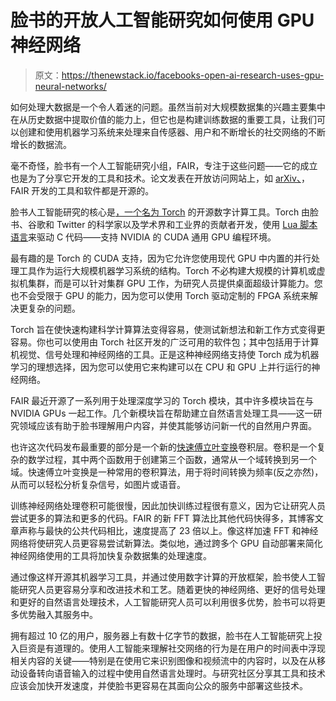 # 脸书的开放人工智能研究如何使用 GPU 神经网络

> 原文：<https://thenewstack.io/facebooks-open-ai-research-uses-gpu-neural-networks/>

如何处理大数据是一个令人着迷的问题。虽然当前对大规模数据集的兴趣主要集中在从历史数据中提取价值的能力上，但它也是构建训练数据的重要工具，让我们可以创建和使用机器学习系统来处理来自传感器、用户和不断增长的社交网络的不断增长的数据流。

毫不奇怪，脸书有一个人工智能研究小组，FAIR，专注于这些问题——它的成立也是为了分享它开发的工具和技术。论文发表在开放访问网站上，如 [arXiv、](http://arxiv.org/)，FAIR 开发的工具和软件都是开源的。

脸书人工智能研究的核心是[，一个名为 Torch](http://torch.ch/) 的开源数字计算工具。Torch 由脸书、谷歌和 Twitter 的科学家以及学术界和工业界的贡献者开发，使用 [Lua 脚本语言](http://www.lua.org/)来驱动 C 代码——支持 NVIDIA 的 CUDA 通用 GPU 编程环境。

最有趣的是 Torch 的 CUDA 支持，因为它允许您使用现代 GPU 中内置的并行处理工具作为运行大规模机器学习系统的结构。Torch 不必构建大规模的计算机或虚拟机集群，而是可以针对集群 GPU 工作，为研究人员提供桌面超级计算能力。您也不会受限于 GPU 的能力，因为您可以使用 Torch 驱动定制的 FPGA 系统来解决更复杂的问题。

Torch 旨在使快速构建科学计算算法变得容易，使测试新想法和新工作方式变得更容易。你也可以使用由 Torch 社区开发的广泛可用的软件包；其中包括用于计算机视觉、信号处理和神经网络的工具。正是这种神经网络支持使 Torch 成为机器学习的理想选择，因为您可以使用它来构建可以在 CPU 和 GPU 上并行运行的神经网络。

FAIR 最近开源了一系列用于处理深度学习的 Torch 模块，其中许多模块旨在与 NVIDIA GPUs 一起工作。几个新模块旨在帮助建立自然语言处理工具——这一研究领域应该有助于脸书理解用户内容，并使其能够访问新一代的自然用户界面。

也许这次代码发布最重要的部分是一个新的[快速傅立叶变换](https://en.wikipedia.org/wiki/Fast_Fourier_transform)卷积层。卷积是一个复杂的数学过程，其中两个函数用于创建第三个函数，通常从一个域转换到另一个域。快速傅立叶变换是一种常用的卷积算法，用于将时间转换为频率(反之亦然)，从而可以轻松分析复杂信号，如图片或语音。

训练神经网络处理卷积可能很慢，因此加快训练过程很有意义，因为它让研究人员尝试更多的算法和更多的代码。FAIR 的新 FFT 算法比其他代码快得多，其博客文章声称与最快的公共代码相比，速度提高了 23 倍以上。像这样加速 FFT 和神经网络将使研究人员更容易尝试新算法。类似地，通过跨多个 GPU 自动部署来简化神经网络使用的工具将加快复杂数据集的处理速度。

通过像这样开源其机器学习工具，并通过使用数字计算的开放框架，脸书使人工智能研究人员更容易分享和改进技术和工艺。随着更快的神经网络、更好的信号处理和更好的自然语言处理技术，人工智能研究人员可以利用很多优势，脸书可以将更多优势融入其服务中。

拥有超过 10 亿的用户，服务器上有数十亿字节的数据，脸书在人工智能研究上投入巨资是有道理的。使用人工智能来理解社交网络的行为是在用户的时间表中浮现相关内容的关键——特别是在使用它来识别图像和视频流中的内容时，以及在从移动设备转向语音输入的过程中使用自然语言处理时。与研究社区分享其工具和技术应该会加快开发速度，并使脸书更容易在其面向公众的服务中部署这些技术。

<svg xmlns:xlink="http://www.w3.org/1999/xlink" viewBox="0 0 68 31" version="1.1"><title>Group</title> <desc>Created with Sketch.</desc></svg>